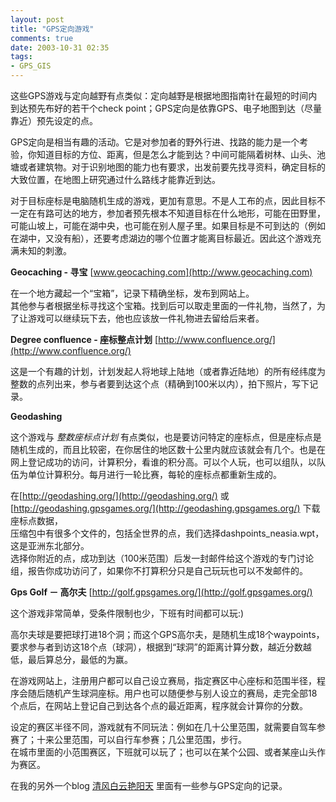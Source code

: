 ```yaml
---
layout: post
title: "GPS定向游戏"
comments: true
date: 2003-10-31 02:35
tags:
- GPS_GIS
---
```

这些GPS游戏与定向越野有点类似：定向越野是根据地图指南针在最短的时间内到达预先布好的若干个check point；GPS定向是依靠GPS、电子地图到达（尽量靠近）预先设定的点。  
  
GPS定向是相当有趣的活动。它是对参加者的野外行进、找路的能力是一个考验，你知道目标的方位、距离，但是怎么才能到达？中间可能隔着树林、山头、池塘或者建筑物。对于识别地图的能力也有要求，出发前要先找寻资料，确定目标的大致位置，在地图上研究通过什么路线才能靠近到达。  
  
对于目标座标是电脑随机生成的游戏，更加有意思。不是人工布的点，因此目标不一定在有路可达的地方，参加者预先根本不知道目标在什么地形，可能在田野里，可能山坡上，可能在湖中央，也可能在别人屋子里。如果目标是不可到达的（例如在湖中，又没有船），还要考虑湖边的哪个位置才能离目标最近。因此这个游戏充满未知的刺激。

**Geocaching - 寻宝** [www.geocaching.com](http://www.geocaching.com)

在一个地方藏起一个“宝箱”，记录下精确坐标，发布到网站上。  
其他参与者根据坐标寻找这个宝箱。找到后可以取走里面的一件礼物，当然了，为了让游戏可以继续玩下去，他也应该放一件礼物进去留给后来者。

**Degree confluence - 座标整点计划** [http://www.confluence.org/](http://www.confluence.org/)

这是一个有趣的计划，计划发起人将地球上陆地（或者靠近陆地）的所有经纬度为整数的点列出来，参与者要到达这个点（精确到100米以内），拍下照片，写下记录。

**Geodashing**

这个游戏与 _整数座标点计划_ 有点类似，也是要访问特定的座标点，但是座标点是随机生成的，而且比较密，在你居住的地区数十公里内就应该就会有几个。也是在网上登记成功的访问，计算积分，看谁的积分高。可以个人玩，也可以组队，以队伍为单位计算积分。每月进行一轮比赛，每轮的座标点都重新生成的。  
  
在[http://geodashing.org/](http://geodashing.org/) 或[http://geodashing.gpsgames.org/](http://geodashing.gpsgames.org/) 下载座标点数据，  
压缩包中有很多个文件的，包括全世界的点，我们选择dashpoints_neasia.wpt，这是亚洲东北部分。  
选择你附近的点，成功到达（100米范围）后发一封邮件给这个游戏的专门讨论组，报告你成功访问了，如果你不打算积分只是自己玩玩也可以不发邮件的。

**Gps Golf － 高尔夫** [http://golf.gpsgames.org/](http://golf.gpsgames.org/)  
  
这个游戏非常简单，受条件限制也少，下班有时间都可以玩:)  
  
高尔夫球是要把球打进18个洞；而这个GPS高尔夫，是随机生成18个waypoints，要求参与者到访这18个点（球洞），根据到“球洞”的距离计算分数，越近分数越低，最后算总分，最低的为赢。  
  
在游戏网站上，注册用户都可以自己设立赛局，指定赛区中心座标和范围半径，程序会随后随机产生球洞座标。用户也可以随便参与别人设立的赛局，走完全部18个点后，在网站上登记自己到达各个点的最近距离，程序就会计算你的分数。  
  
设定的赛区半径不同，游戏就有不同玩法：例如在几十公里范围，就需要自驾车参赛了；十来公里范围，可以自行车参赛；几公里范围，步行。  
在城市里面的小范围赛区，下班就可以玩了；也可以在某个公园、或者某座山头作为赛区。

在我的另外一个blog [清风白云艳阳天](http://sunnyday.cn2k.net) 里面有一些参与GPS定向的记录。
